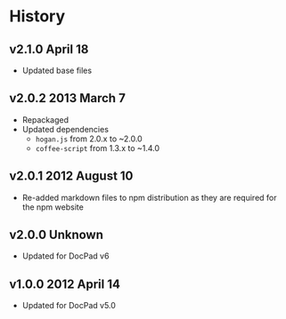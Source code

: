 # History

## v2.1.0 April 18
- Updated base files

## v2.0.2 2013 March 7
- Repackaged
- Updated dependencies
  - `hogan.js` from 2.0.x to ~2.0.0
  - `coffee-script` from 1.3.x to ~1.4.0

## v2.0.1 2012 August 10
- Re-added markdown files to npm distribution as they are required for the npm website

## v2.0.0 Unknown
- Updated for DocPad v6

## v1.0.0 2012 April 14
- Updated for DocPad v5.0
